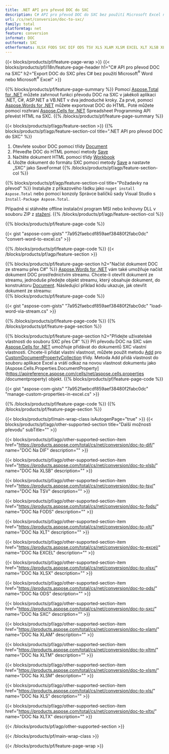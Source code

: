 ```yaml
---
title: .NET API pro převod DOC do SXC
description: C# API pro převod DOC do SXC bez použití Microsoft Excel nebo Adobe Reader
url: /cs/net/conversion/doc-to-sxc/
family: total
platformtag: net
feature: conversion
informat: DOC
outformat: SXC
otherformats: XLSX FODS SXC DIF ODS TSV XLS XLAM XLSM EXCEL XLT XLSB XLTM XLTX
---
```

{{< blocks/products/pf/feature-page-wrap >}}
{{< blocks/products/pf/i18n/feature-page-header h1="C# API pro převod DOC na SXC" h2="Export DOC do SXC přes C# bez použití Microsoft<sup>&reg;</sup> Word nebo Microsoft<sup>&reg;</sup> Excel" >}}

{{% blocks/products/pf/feature-page-summary %}}
Pomocí [Aspose.Total for .NET](https://products.aspose.com/total/net/) můžete zahrnout funkci převodu DOC na SXC v jakékoli aplikaci .NET, C#, ASP.NET a VB.NET v dva jednoduché kroky. Za prvé, pomocí [Aspose.Words for .NET](https://products.aspose.com/words/net/) můžete exportovat DOC do HTML. Poté můžete pomocí rozhraní [Aspose.Cells for .NET](https://products.aspose.com/cells/net/) Spreadsheet Programming API převést HTML na SXC.
{{% /blocks/products/pf/feature-page-summary  %}}

{{< blocks/products/pf/agp/feature-section >}}
{{% blocks/products/pf/agp/feature-section-col title=".NET API pro převod DOC do SXC" %}}
1. Otevřete soubor DOC pomocí třídy [Document](https://apireference.aspose.com/words/net/aspose.words/document)
2. Převeďte DOC do HTML pomocí metody [Save](https://apireference.aspose.com/words/net/aspose.words.document/save/methods/4)
3. Načtěte dokument HTML pomocí třídy [Workbook](https://apireference.aspose.com/cells/net/aspose.cells/workbook)
4. Uložte dokument do formátu SXC pomocí metody [Save](https://apireference.aspose.com/cells/net/aspose.cells.workbook/save/methods/4) a nastavte „SXC“ jako SaveFormat
{{% /blocks/products/pf/agp/feature-section-col %}}

{{% blocks/products/pf/agp/feature-section-col title="Požadavky na převod" %}}
Instalujte z příkazového řádku jako ```nuget install Aspose.Total``` nebo pomocí konzoly Správce balíčků sady Visual Studio s ```Install-Package Aspose.Total```.

Případně si stáhněte offline instalační program MSI nebo knihovny DLL v souboru ZIP z [stažení](https://downloads.aspose.com/total/net).
{{% /blocks/products/pf/agp/feature-section-col %}}

{{% blocks/products/pf/feature-page-code %}}

{{< gist "aspose-com-gists" "7a952faebcdf859aef38480f2fabc0dc" "convert-word-to-excel.cs" >}}


{{% /blocks/products/pf/feature-page-code %}}
{{< /blocks/products/pf/agp/feature-section >}}

{{% blocks/products/pf/feature-page-section  h2="Načíst dokument DOC ze streamu přes C#" %}}
[Aspose.Words for .NET](https://products.aspose.com/words/net/) vám také umožňuje načíst dokument DOC prostřednictvím streamu. Chcete-li otevřít dokument ze streamu, jednoduše předejte objekt streamu, který obsahuje dokument, do konstruktoru [Document](https://apireference.aspose.com/words/net/aspose.words/document). Následující příklad kódu ukazuje, jak otevřít dokument ze streamu:  
{{% blocks/products/pf/feature-page-code %}}

{{< gist "aspose-com-gists" "7a952faebcdf859aef38480f2fabc0dc" "load-word-via-stream.cs" >}}

{{% /blocks/products/pf/feature-page-code  %}}
{{% /blocks/products/pf/feature-page-section %}}

{{% blocks/products/pf/feature-page-section  h2="Přidejte uživatelské vlastnosti do souboru SXC přes C#" %}}
Při převodu DOC na SXC vám [Aspose.Cells for .NET](https://products.aspose.com/cells/net/) umožňuje přidávat do dokumentů SXC vlastní vlastnosti. Chcete-li přidat vlastní vlastnost, můžete použít metodu [Add](https://apireference.aspose.com/cells/net/aspose.cells.properties/customdocumentpropertycollection/methods/add/index) pro [CustomDocumentPropertyCollection]( https://apireference.aspose.com/cells/net/aspose.cells.properties/customdocumentpropertycollection) třídy. Metoda Add přidá vlastnost do souboru aplikace Excel a vrátí odkaz na novou vlastnost dokumentu jako [Aspose.Cells.Properties.DocumentProperty](https://apireference.aspose.com/cells/net/aspose.cells.properties /documentproperty) objekt. 
{{% blocks/products/pf/feature-page-code %}}

{{< gist "aspose-com-gists" "7a952faebcdf859aef38480f2fabc0dc" "manage-custom-properties-in-excel.cs" >}}

{{% /blocks/products/pf/feature-page-code  %}}
{{% /blocks/products/pf/feature-page-section %}}

{{< blocks/products/pf/main-wrap-class isAutogenPage="true" >}}
{{< blocks/products/pf/agp/other-supported-section title="Další možnosti převodu" subTitle="" >}}

{{< blocks/products/pf/agp/other-supported-section-item href="https://products.aspose.com/total/cs/net/conversion/doc-to-dif/" name="DOC Na DIF" description="" >}}

{{< blocks/products/pf/agp/other-supported-section-item href="https://products.aspose.com/total/cs/net/conversion/doc-to-xlsb/" name="DOC Na XLSB" description="" >}}

{{< blocks/products/pf/agp/other-supported-section-item href="https://products.aspose.com/total/cs/net/conversion/doc-to-tsv/" name="DOC Na TSV" description="" >}}

{{< blocks/products/pf/agp/other-supported-section-item href="https://products.aspose.com/total/cs/net/conversion/doc-to-fods/" name="DOC Na FODS" description="" >}}

{{< blocks/products/pf/agp/other-supported-section-item href="https://products.aspose.com/total/cs/net/conversion/doc-to-xlt/" name="DOC Na XLT" description="" >}}

{{< blocks/products/pf/agp/other-supported-section-item href="https://products.aspose.com/total/cs/net/conversion/doc-to-excel/" name="DOC Na EXCEL" description="" >}}

{{< blocks/products/pf/agp/other-supported-section-item href="https://products.aspose.com/total/cs/net/conversion/doc-to-xlsx/" name="DOC Na XLSX" description="" >}}

{{< blocks/products/pf/agp/other-supported-section-item href="https://products.aspose.com/total/cs/net/conversion/doc-to-ods/" name="DOC Na ODS" description="" >}}

{{< blocks/products/pf/agp/other-supported-section-item href="https://products.aspose.com/total/cs/net/conversion/doc-to-sxc/" name="DOC Na SXC" description="" >}}

{{< blocks/products/pf/agp/other-supported-section-item href="https://products.aspose.com/total/cs/net/conversion/doc-to-xlam/" name="DOC Na XLAM" description="" >}}

{{< blocks/products/pf/agp/other-supported-section-item href="https://products.aspose.com/total/cs/net/conversion/doc-to-xltm/" name="DOC Na XLTM" description="" >}}

{{< blocks/products/pf/agp/other-supported-section-item href="https://products.aspose.com/total/cs/net/conversion/doc-to-xlsm/" name="DOC Na XLSM" description="" >}}

{{< blocks/products/pf/agp/other-supported-section-item href="https://products.aspose.com/total/cs/net/conversion/doc-to-xls/" name="DOC Na XLS" description="" >}}

{{< blocks/products/pf/agp/other-supported-section-item href="https://products.aspose.com/total/cs/net/conversion/doc-to-xltx/" name="DOC Na XLTX" description="" >}}



{{< /blocks/products/pf/agp/other-supported-section >}}

{{< /blocks/products/pf/main-wrap-class >}}

{{< /blocks/products/pf/feature-page-wrap >}}